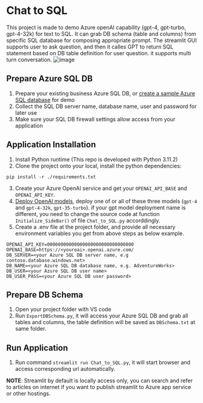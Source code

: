 # Chat to SQL

This project is made to demo Azure openAI capability (gpt-4, gpt-turbo, gpt-4-32k) for text to SQL. It can grab DB schema (table and columns) from specific SQL database for composing appropriate prompt. The streamlit GUI supports user to ask question, and then it calles GPT to return SQL statement based on DB table definition for user question. it supports multi turn conversation.
![image](https://user-images.githubusercontent.com/75886466/235889811-72df9218-b64a-467d-b89d-9c73d5346aee.png)

## Prepare Azure SQL DB
1. Prepare your existing business Azure SQL DB, or [create a sample Azure SQL database](https://learn.microsoft.com/en-us/sql/samples/adventureworks-install-configure?view=sql-server-ver16&tabs=ssms#deploy-new-sample-database) for demo
2. Collect the SQL DB server name, database name, user and password for later use
3. Make sure your SQL DB firewall settings allow access from your application

## Application Installation
1. Install Python runtime (This repo is developed with Python 3.11.2)
2. Clone the project onto your local, install the python dependencies:
```
pip install -r ./requirements.txt
```
3. Create your Azure OpenAI service and get your `OPENAI_API_BASE` and `OPENAI_API_KEY`.
4. [Deploy OpenAI models](https://learn.microsoft.com/en-us/azure/cognitive-services/openai/how-to/create-resource?pivots=web-portal#deploy-a-model), deploy one of or all of these three models (`gpt-4` and `gpt-4-32k`, `gpt-35-turbo`). if your gpt model deployment name is different, you need to change the source code at function `Initialize_SideBar()` of file `Chat_to_SQL.py` accorddingly.
5. Create a .env file at the project folder, and provide all necessary environment variables you get from above steps as below example.
```
OPENAI_API_KEY=00000000000000000000000000000000
OPENAI_BASE=https://<youroai>.openai.azure.com/
DB_SERVER=<your Azure SQL DB server name, e.g contoso.database.windows.net>
DB_NAME=<your Azure SQL DB database name, e.g. AdventureWorks>
DB_USER=<your Azure SQL DB user name>
DB_USER_PASS=<your Azure SQL DB user password>
```

## Prepare DB Schema
1. Open your project folder with VS code
2. Run `ExportDBSchema.py`, it will access your Azure SQL DB and grab all tables and columns, the table definition will be saved as `DBSchema.txt` at same folder.

## Run Application
1. Run command `streamlit run Chat_to_SQL.py`, it will start browser and access corresponding url automatically.

**NOTE**: Streamlit by default is locally access only, you can search and refer to articles on internet if you want to publish streamlit to Azure app service or other hostings.
